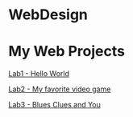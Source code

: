 # WebDesign

<h1>My Web Projects</h1>
<a href="Lab1/index.html">Lab1 - Hello World</a><br>

<a href="Lab2/index.html">Lab2 - My favorite video game</a><br>

<a href="Lab3/index.html">Lab3 - Blues Clues and You</a><br>
